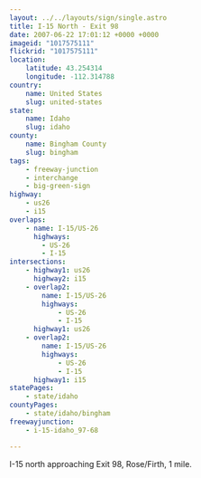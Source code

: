 ```yaml
---
layout: ../../layouts/sign/single.astro
title: I-15 North - Exit 98
date: 2007-06-22 17:01:12 +0000 +0000
imageid: "1017575111"
flickrid: "1017575111"
location:
    latitude: 43.254314
    longitude: -112.314788
country:
    name: United States
    slug: united-states
state:
    name: Idaho
    slug: idaho
county:
    name: Bingham County
    slug: bingham
tags:
    - freeway-junction
    - interchange
    - big-green-sign
highway:
    - us26
    - i15
overlaps:
    - name: I-15/US-26
      highways:
        - US-26
        - I-15
intersections:
    - highway1: us26
      highway2: i15
    - overlap2:
        name: I-15/US-26
        highways:
            - US-26
            - I-15
      highway1: us26
    - overlap2:
        name: I-15/US-26
        highways:
            - US-26
            - I-15
      highway1: i15
statePages:
    - state/idaho
countyPages:
    - state/idaho/bingham
freewayjunction:
    - i-15-idaho_97-68

---
```

I-15 north approaching Exit 98, Rose/Firth, 1 mile.